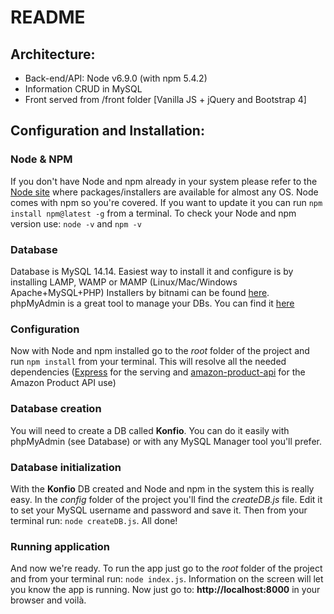 # README

## Architecture:

* Back-end/API: Node v6.9.0 (with npm 5.4.2)
* Information CRUD in MySQL
* Front served from /front folder [Vanilla JS + jQuery and Bootstrap 4]

## Configuration and Installation:


### Node & NPM
  If you don't have Node and npm already in your system please refer to the [Node site](https://nodejs.org) where packages/installers are available for almost any OS.
  Node comes with npm so you're covered. If you want to update it you can run `npm install npm@latest -g` from a terminal.
  To check your Node and npm version use: `node -v` and `npm -v`

### Database
  Database is MySQL 14.14.
  Easiest way to install it and configure is by installing LAMP, WAMP or MAMP (Linux/Mac/Windows Apache+MySQL+PHP)
  Installers by bitnami can be found [here](https://bitnami.com/stacks/infrastructure).
  phpMyAdmin is a great tool to manage your DBs. You can find it [here](https://www.phpmyadmin.net/)

### Configuration
  Now with Node and npm installed go to the *root* folder of the project and run `npm install` from your terminal.
  This will resolve all the needed dependencies ([Express](https://expressjs.com/) for the serving and [amazon-product-api](https://www.npmjs.com/package/amazon-product-api) for the Amazon Product API use)

### Database creation
  You will need to create a DB called **Konfio**. You can do it easily with phpMyAdmin (see Database) or with any MySQL Manager tool you'll prefer.

### Database initialization
  With the **Konfio** DB created and Node and npm in the system this is really easy.
  In the *config* folder of the project you'll find the *createDB.js* file. Edit it to set your MySQL username and password and save it.
  Then from your terminal run: `node createDB.js`.
  All done!

### Running application
  And now we're ready.
  To run the app just go to the *root* folder of the project and from your terminal run: `node index.js`.
  Information on the screen will let you know the app is running.
  Now just go to: **http://localhost:8000** in your browser and voilà.
